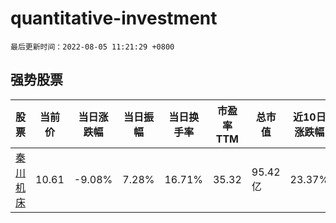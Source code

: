 # quantitative-investment

`最后更新时间：2022-08-05 11:21:29 +0800`

## 强势股票

|股票|当前价|当日涨跌幅|当日振幅|当日换手率|市盈率TTM|总市值|近10日涨跌幅|
|----|----|----|----|----|----|----|----|
|[秦川机床](https://xueqiu.com/S/SZ000837)|10.61|-9.08%|7.28%|16.71%|35.32|95.42亿|23.37%|
